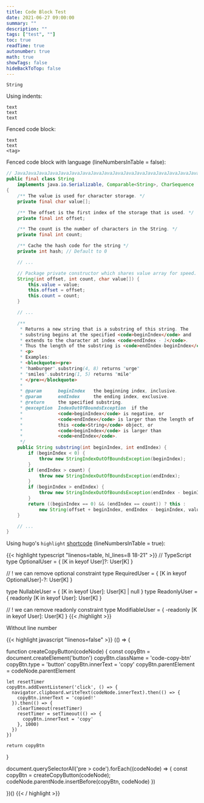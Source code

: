```yaml
---
title: Code Block Test
date: 2021-06-27 09:00:00
summary: ""
description: ""
tags: ["test", ""]
toc: true
readTime: true
autonumber: true
math: true
showTags: false
hideBackToTop: false
---
```



`String`

Using indents:

    text
    text
    text


Fenced code block:

```
text
text
<tag>
```

Fenced code block with language (lineNumbersInTable = false):

```Java
// JavaJavaJavaJavaJavaJavaJavaJavaJavaJavaJavaJavaJavaJavaJavaJavaJavaJavaJavaJavaJavaJavaJavaJavaJavaJavaJavaJavaJavaJava
public final class String
    implements java.io.Serializable, Comparable<String>, CharSequence
{
    /** The value is used for character storage. */
    private final char value[];

    /** The offset is the first index of the storage that is used. */
    private final int offset;

    /** The count is the number of characters in the String. */
    private final int count;

    /** Cache the hash code for the string */
    private int hash; // Default to 0

    // ...

    // Package private constructor which shares value array for speed.
    String(int offset, int count, char value[]) {
        this.value = value;
        this.offset = offset;
        this.count = count;
    }

    // ...

    /**
     * Returns a new string that is a substring of this string. The
     * substring begins at the specified <code>beginIndex</code> and
     * extends to the character at index <code>endIndex - 1</code>.
     * Thus the length of the substring is <code>endIndex-beginIndex</code>.
     * <p>
     * Examples:
     * <blockquote><pre>
     * "hamburger".substring(4, 8) returns "urge"
     * "smiles".substring(1, 5) returns "mile"
     * </pre></blockquote>
     *
     * @param      beginIndex   the beginning index, inclusive.
     * @param      endIndex     the ending index, exclusive.
     * @return     the specified substring.
     * @exception  IndexOutOfBoundsException  if the
     *             <code>beginIndex</code> is negative, or
     *             <code>endIndex</code> is larger than the length of
     *             this <code>String</code> object, or
     *             <code>beginIndex</code> is larger than
     *             <code>endIndex</code>.
     */
    public String substring(int beginIndex, int endIndex) {
        if (beginIndex < 0) {
            throw new StringIndexOutOfBoundsException(beginIndex);
        }
        if (endIndex > count) {
            throw new StringIndexOutOfBoundsException(endIndex);
        }
        if (beginIndex > endIndex) {
            throw new StringIndexOutOfBoundsException(endIndex - beginIndex);
        }
        return ((beginIndex == 0) && (endIndex == count)) ? this :
            new String(offset + beginIndex, endIndex - beginIndex, value);
    }

    // ...
}
```

Using hugo's `highlight` [shortcode]([highlight](https://gohugo.io/content-management/syntax-highlighting/#highlight-shortcode)) (lineNumbersInTable = true):

{{< highlight typescript "linenos=table, hl_lines=8 18-21" >}}
// TypeScript
type OptionalUser = {
    [K in keyof User]?: User[K]
}

// ! we can remove optional constraint
type RequiredUser = {
    [K in keyof OptionalUser]-?: User[K]
}

type NullableUser = {
    [K in keyof User]: User[K] | null
}
type ReadonlyUser = {
    readonly [K in keyof User]: User[K]
}

// ! we can remove readonly constraint
type ModifiableUser = {
    -readonly [K in keyof User]: User[K]
}
{{< /highlight >}}

Without line number

{{< highlight javascript "linenos=false" >}}
(() => {

  function createCopyButton(codeNode) {
    const copyBtn = document.createElement('button')
    copyBtn.className = 'code-copy-btn'
    copyBtn.type = 'button'
    copyBtn.innerText = 'copy'
    copyBtn.parentElement = codeNode.parentElement

    let resetTimer
    copyBtn.addEventListener('click', () => {
      navigator.clipboard.writeText(codeNode.innerText).then(() => {
        copyBtn.innerText = 'copied!'
      }).then(() => {
        clearTimeout(resetTimer)
        resetTimer = setTimeout(() => {
          copyBtn.innerText = 'copy'
        }, 1000)
      })
    })

    return copyBtn
  }

  document.querySelectorAll('pre > code').forEach((codeNode) => {
    const copyBtn = createCopyButton(codeNode);
    codeNode.parentNode.insertBefore(copyBtn, codeNode)
  })

})()
{{< / highlight >}}
